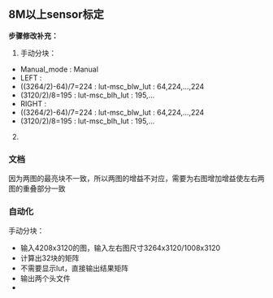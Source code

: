 ## 8M以上sensor标定
**步骤修改补充：**  
1. 手动分块：  
- Manual_mode : Manual
- LEFT :
- ((3264/2)-64)/7=224 : lut-msc_blw_lut : 64,224,...,224
- (3120/2)/8=195 : lut-msc_blh_lut : 195,...
- RIGHT : 
- ((3264/2)-64)/7=224 : lut-msc_blw_lut : 64,224,...,224
- (3120/2)/8=195 : lut-msc_blh_lut : 195,...

2. 
### 文档

因为两图的最亮块不一致，所以两图的增益不对应，需要为右图增加增益使左右两图的重叠部分一致

### 自动化

手动分块：
- 输入4208x3120的图，输入左右图尺寸3264x3120/1008x3120
- 计算出32块的矩阵
- 不需要显示lut，直接输出结果矩阵
- 输出两个头文件
- 
